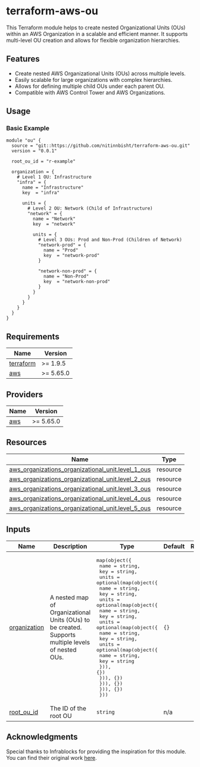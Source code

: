 # terraform-aws-ou
This Terraform module helps to create nested Organizational Units (OUs) within an AWS Organization in a scalable and efficient manner. It supports multi-level OU creation and allows for flexible organization hierarchies.

## Features
- Create nested AWS Organizational Units (OUs) across multiple levels.
- Easily scalable for large organizations with complex hierarchies.
- Allows for defining multiple child OUs under each parent OU.
- Compatible with AWS Control Tower and AWS Organizations.

## Usage

### Basic Example

```hcl
module "ou" {
  source = "git::https://github.com/nitinnbisht/terraform-aws-ou.git"
  version = "0.0.1"

  root_ou_id = "r-example"

  organization = {
    # Level 1 OU: Infrastructure
    "infra" = {
      name = "Infrastructure"
      key  = "infra"

      units = {
        # Level 2 OU: Network (Child of Infrastructure)
        "network" = {
          name = "Network"
          key  = "network"

          units = {
            # Level 3 OUs: Prod and Non-Prod (Children of Network)
            "network-prod" = {
              name = "Prod"
              key  = "network-prod"
            }

            "network-non-prod" = {
              name = "Non-Prod"
              key  = "network-non-prod"
            }
          }
        }
      }
    }
  }
}

```

<!-- BEGIN_TF_DOCS -->
## Requirements

| Name | Version |
|------|---------|
| <a name="requirement_terraform"></a> [terraform](#requirement\_terraform) | >= 1.9.5 |
| <a name="requirement_aws"></a> [aws](#requirement\_aws) | >= 5.65.0 |

## Providers

| Name | Version |
|------|---------|
| <a name="provider_aws"></a> [aws](#provider\_aws) | >= 5.65.0 |

## Resources

| Name | Type |
|------|------|
| [aws_organizations_organizational_unit.level_1_ous](https://registry.terraform.io/providers/hashicorp/aws/latest/docs/resources/organizations_organizational_unit) | resource |
| [aws_organizations_organizational_unit.level_2_ous](https://registry.terraform.io/providers/hashicorp/aws/latest/docs/resources/organizations_organizational_unit) | resource |
| [aws_organizations_organizational_unit.level_3_ous](https://registry.terraform.io/providers/hashicorp/aws/latest/docs/resources/organizations_organizational_unit) | resource |
| [aws_organizations_organizational_unit.level_4_ous](https://registry.terraform.io/providers/hashicorp/aws/latest/docs/resources/organizations_organizational_unit) | resource |
| [aws_organizations_organizational_unit.level_5_ous](https://registry.terraform.io/providers/hashicorp/aws/latest/docs/resources/organizations_organizational_unit) | resource |

## Inputs

| Name | Description | Type | Default | Required |
|------|-------------|------|---------|:--------:|
| <a name="input_organization"></a> [organization](#input\_organization) | A nested map of Organizational Units (OUs) to be created. Supports multiple levels of nested OUs. | <pre>map(object({<br>    name = string,<br>    key  = string,<br>    units = optional(map(object({<br>      name = string,<br>      key  = string,<br>      units = optional(map(object({<br>        name = string,<br>        key  = string,<br>        units = optional(map(object({<br>          name = string,<br>          key  = string,<br>          units = optional(map(object({<br>            name = string,<br>            key  = string<br>          })), {})<br>        })), {})<br>      })), {})<br>    })), {})<br>  }))</pre> | `{}` | no |
| <a name="input_root_ou_id"></a> [root\_ou\_id](#input\_root\_ou\_id) | The ID of the root OU | `string` | n/a | yes |
<!-- END_TF_DOCS -->

## Acknowledgments
Special thanks to Infrablocks for providing the inspiration for this module. You can find their original work [here](https://github.com/infrablocks/terraform-aws-organization).
